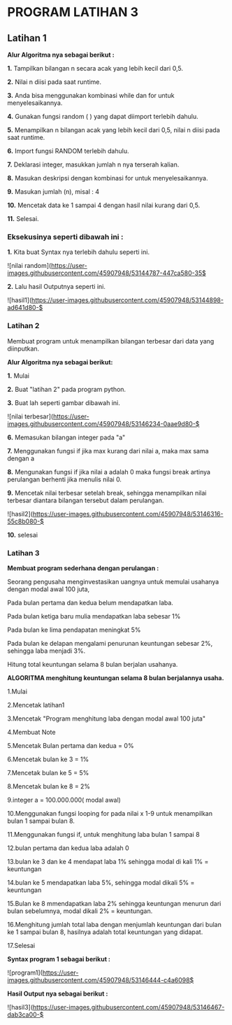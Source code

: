 
# PROGRAM LATIHAN 3

## Latihan 1

**Alur Algoritma nya sebagai berikut :**

**1.** Tampilkan bilangan n secara acak yang lebih kecil dari 0,5.

**2.** Nilai n diisi pada saat runtime.

**3.** Anda bisa menggunakan kombinasi while dan for untuk menyelesaikannya.

**4.** Gunakan fungsi random ( ) yang dapat diimport terlebih dahulu.

**5.** Menampilkan n bilangan acak yang lebih kecil dari 0,5, nilai n diisi pada saat runtime.

**6.** Import fungsi RANDOM terlebih dahulu.

**7.** Deklarasi integer, masukkan jumlah n nya terserah kalian.

**8.** Masukan deskripsi dengan kombinasi for untuk menyelesaikannya.

**9.** Masukan jumlah (n), misal  : 4

**10.** Mencetak data ke 1 sampai 4 dengan hasil nilai kurang dari 0,5.

**11.** Selesai.

### Eksekusinya seperti dibawah ini :

**1.** Kita buat Syntax nya terlebih dahulu seperti ini.

![nilai random](https://user-images.githubusercontent.com/45907948/53144787-447ca580-35$ 

**2.** Lalu hasil Outputnya seperti ini.

![hasil1](https://user-images.githubusercontent.com/45907948/53144898-ad641d80-$

### Latihan 2

Membuat program untuk menampilkan bilangan terbesar dari data yang diinputkan.

**Alur Algoritma nya sebagai berikut:**

**1.** Mulai

**2.** Buat "latihan 2" pada program python.

**3.** Buat lah seperti gambar dibawah ini.

![nilai terbesar](https://user-images.githubusercontent.com/45907948/53146234-0aae9d80-$

**6.** Memasukan bilangan integer pada "a"

**7.** Menggunakan fungsi if jika max kurang dari nilai a, maka max sama dengan a

**8.** Mengunakan fungsi if jika nilai a adalah 0 maka fungsi break artinya perulangan berhenti jika menulis nilai 0.

**9.** Mencetak nilai terbesar setelah break, sehingga menampilkan nilai terbesar diantara bilangan tersebut dalam perulangan.

![hasil2](https://user-images.githubusercontent.com/45907948/53146316-55c8b080-$

**10.** selesai

### Latihan 3

**Membuat program sederhana dengan perulangan :**

Seorang pengusaha menginvestasikan uangnya untuk memulai usahanya dengan modal awal 100 juta,

Pada bulan pertama dan kedua belum mendapatkan laba.

Pada bulan ketiga baru mulia mendapatkan laba sebesar 1%

Pada bulan ke lima pendapatan meningkat 5%

Pada bulan ke delapan mengalami penurunan keuntungan sebesar 2%, sehingga laba menjadi 3%.

Hitung total keuntungan selama 8 bulan berjalan usahanya.

**ALGORITMA menghitung keuntungan selama 8 bulan berjalannya usaha.**

1.Mulai

2.Mencetak latihan1

3.Mencetak "Program menghitung laba dengan modal awal 100 juta"

4.Membuat Note

5.Mencetak Bulan pertama dan kedua = 0%

6.Mencetak bulan ke 3 = 1%

7.Mencetak bulan ke 5 = 5%

8.Mencetak bulan ke 8 = 2%

9.integer a = 100.000.000( modal awal)

10.Menggunakan fungsi looping for pada nilai x 1-9 untuk menampilkan bulan 1 sampai bulan 8.

11.Menggunakan fungsi if, untuk menghitung laba bulan 1 sampai 8

12.bulan pertama dan kedua laba adalah 0

13.bulan ke 3 dan ke 4 mendapat laba 1% sehingga modal di kali 1% = keuntungan

14.bulan ke 5 mendapatkan laba 5%, sehingga modal dikali 5% = keuntungan

15.Bulan ke 8 mmendapatkan laba 2% sehingga keuntungan menurun dari bulan sebelumnya, modal dikali 2% = keuntungan.

16.Menghitung jumlah total laba dengan menjumlah keuntungan dari bulan ke 1 sampai bulan 8, hasilnya adalah total keuntungan yang didapat.

17.Selesai

**Syntax program 1 sebagai berikut :**

![program1](https://user-images.githubusercontent.com/45907948/53146444-c4a6098$

**Hasil Output nya sebagai berikut :**

![hasil3](https://user-images.githubusercontent.com/45907948/53146467-dab3ca00-$

